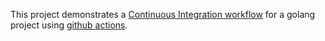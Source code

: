 This project demonstrates a [Continuous Integration workflow](.github/workflows/ci.yaml) for a golang project using [github actions](https://github.com/features/actions).